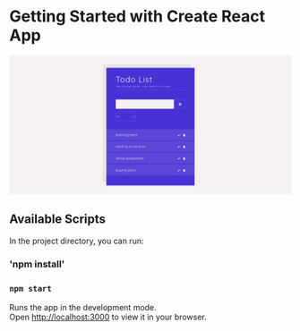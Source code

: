 # Getting Started with Create React App

![Solo](public/preview.png)
## Available Scripts

In the project directory, you can run:
### 'npm install'
### `npm start`

Runs the app in the development mode.\
Open [http://localhost:3000](http://localhost:3000) to view it in your browser.

